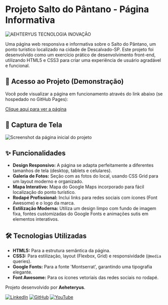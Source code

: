 # Projeto Salto do Pântano - Página Informativa

![AEHTERYUS TECNOLOGIA INOVAÇÂO](https://placehold.co/80x40/2c5b8c/ffffff?text=LOGO)

Uma página web responsiva e informativa sobre o Salto do Pântano, um ponto turístico localizado na cidade de Descalvado-SP. Este projeto foi desenvolvido como um exercício prático de desenvolvimento front-end, utilizando HTML5 e CSS3 para criar uma experiência de usuário agradável e funcional.

## 🚀 Acesso ao Projeto (Demonstração)

Você pode visualizar a página em funcionamento através do link abaixo (se hospedado no GitHub Pages):

[Clique aqui para ver a página](https://aehteryus.github.io/salto-do-pantano/)

## 📸 Captura de Tela

![Screenshot da página inicial do projeto](./screenshot.png)

## ✨ Funcionalidades

  - **Design Responsivo:** A página se adapta perfeitamente a diferentes tamanhos de tela (desktop, tablets e celulares).
  - **Galeria de Fotos:** Seção com as fotos do local, usando CSS Grid para um layout moderno e organizado.
  - **Mapa Interativo:** Mapa do Google Maps incorporado para fácil localização do ponto turístico.
  - **Rodapé Profissional:** Inclui links para redes sociais com ícones (Font Awesome) e o logo da marca.
  - **Estilização Moderna:** Utiliza um design limpo com fundo de imagem fixa, fontes customizadas do Google Fonts e animações sutis em elementos interativos.

## 🛠️ Tecnologias Utilizadas

  * **HTML5:** Para a estrutura semântica da página.
  * **CSS3:** Para estilização, layout (Flexbox, Grid) e responsividade (`@media` queries).
  * **Google Fonts:** Para a fonte 'Montserrat', garantindo uma tipografia elegante.
  * **Font Awesome:** Para os ícones vetoriais das redes sociais no rodapé.


Projeto desenvolvido por **Aeheteryus**.

[![LinkedIn](https://img.shields.io/badge/LinkedIn-0077B5?style=for-the-badge&logo=linkedin&logoColor=white)](https://www.linkedin.com/in/gilberto-gonçalves-93ba5936b)
[![GitHub](https://img.shields.io/badge/GitHub-181717?style=for-the-badge&logo=github&logoColor=white)](https://github.com/aehteryus)
[![YouTube](https://img.shields.io/badge/YouTube-FF0000?style=for-the-badge&logo=youtube&logoColor=white)](https://www.youtube.com/@aehteryus)
